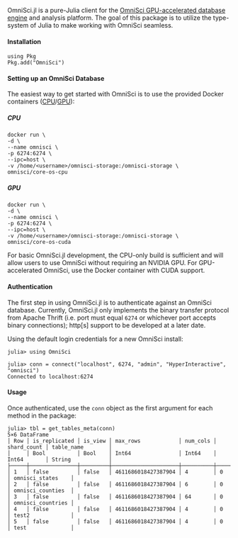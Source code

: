 OmniSci.jl is a pure-Julia client for the [OmniSci GPU-accelerated database engine](https://github.com/omnisci/omniscidb) and analysis platform. The goal of this package is to utilize the type-system of Julia to make working with OmniSci seamless.

#### Installation

```
using Pkg
Pkg.add("OmniSci")
```

#### Setting up an OmniSci Database

The easiest way to get started with OmniSci is to use the provided Docker containers ([CPU](https://hub.docker.com/r/omnisci/core-os-cpu)/[GPU](https://hub.docker.com/r/omnisci/core-os-cuda)):

##### CPU
```
docker run \
-d \
--name omnisci \
-p 6274:6274 \
--ipc=host \
-v /home/<username>/omnisci-storage:/omnisci-storage \
omnisci/core-os-cpu
```

##### GPU
```
docker run \
-d \
--name omnisci \
-p 6274:6274 \
--ipc=host \
-v /home/<username>/omnisci-storage:/omnisci-storage \
omnisci/core-os-cuda
```

For basic OmniSci.jl development, the CPU-only build is sufficient and will allow users to use OmniSci without requiring an NVIDIA GPU. For GPU-accelerated OmniSci, use the Docker container with CUDA support.

#### Authentication

The first step in using OmniSci.jl is to authenticate against an OmniSci database. Currently, OmniSci.jl only implements the binary transfer protocol from Apache Thrift (i.e. port must equal `6274` or whichever port accepts binary connections); http[s] support to be developed at a later date.

Using the default login credentials for a new OmniSci install:

```
julia> using OmniSci

julia> conn = connect("localhost", 6274, "admin", "HyperInteractive", "omnisci")
Connected to localhost:6274
```

#### Usage

Once authenticated, use the `conn` object as the first argument for each method in the package:

```
julia> tbl = get_tables_meta(conn)
5×6 DataFrame
│ Row │ is_replicated │ is_view │ max_rows            │ num_cols │ shard_count │ table_name        │
│     │ Bool          │ Bool    │ Int64               │ Int64    │ Int64       │ String            │
├─────┼───────────────┼─────────┼─────────────────────┼──────────┼─────────────┼───────────────────┤
│ 1   │ false         │ false   │ 4611686018427387904 │ 4        │ 0           │ omnisci_states    │
│ 2   │ false         │ false   │ 4611686018427387904 │ 6        │ 0           │ omnisci_counties  │
│ 3   │ false         │ false   │ 4611686018427387904 │ 64       │ 0           │ omnisci_countries │
│ 4   │ false         │ false   │ 4611686018427387904 │ 4        │ 0           │ test2             │
│ 5   │ false         │ false   │ 4611686018427387904 │ 4        │ 0           │ test              │
```
